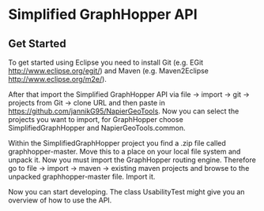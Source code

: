 # Simplified GraphHopper API

## Get Started

To get started using Eclipse you need to install Git (e.g. EGit http://www.eclipse.org/egit/) and Maven (e.g. Maven2Eclipse http://www.eclipse.org/m2e/). 

After that import the Simplified GraphHopper API via file -> import -> git -> projects from Git -> clone URL and then paste in https://github.com/jannikG95/NapierGeoTools. Now you can select the projects you want to import, for GraphHopper choose SimplifiedGraphHopper and NapierGeoTools.common.

Within the SimplifiedGraphHopper project you find a .zip file called graphhopper-master. Move this to a place on your local file system and unpack it.
Now you must import the GraphHopper routing engine. Therefore go to file -> import -> maven -> existing maven projects and browse to the unpacked graphhopper-master file. Import it. 

Now you can start developing. The class UsabilityTest might give you an overview of how to use the API.
